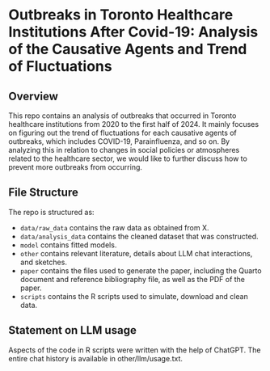 # Outbreaks in Toronto Healthcare Institutions After Covid-19: Analysis of the Causative Agents and Trend of Fluctuations

## Overview

This repo contains an analysis of outbreaks that occurred in Toronto healthcare institutions from 2020 to the first half of 2024. It mainly focuses on figuring out the trend of fluctuations for each causative agents of outbreaks, which includes COVID-19, Parainfluenza, and so on. By analyzing this in relation to changes in social policies or atmospheres related to the healthcare sector, we would like to further discuss how to prevent more outbreaks from occurring.


## File Structure

The repo is structured as:

-   `data/raw_data` contains the raw data as obtained from X.
-   `data/analysis_data` contains the cleaned dataset that was constructed.
-   `model` contains fitted models. 
-   `other` contains relevant literature, details about LLM chat interactions, and sketches.
-   `paper` contains the files used to generate the paper, including the Quarto document and reference bibliography file, as well as the PDF of the paper. 
-   `scripts` contains the R scripts used to simulate, download and clean data.


## Statement on LLM usage

Aspects of the code in R scripts were written with the help of ChatGPT. The entire chat history is available in other/llm/usage.txt.

